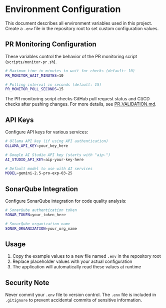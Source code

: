 # Environment Configuration

This document describes all environment variables used in this project. Create a `.env` file in the repository root to set custom configuration values.

## PR Monitoring Configuration

These variables control the behavior of the PR monitoring script (`scripts/monitor-pr.sh`).

```bash
# Maximum time in minutes to wait for checks (default: 10)
PR_MONITOR_WAIT_MINUTES=10

# Polling interval in seconds (default: 15)
PR_MONITOR_POLL_SECONDS=15
```

The PR monitoring script checks GitHub pull request status and CI/CD checks after pushing changes. For more details, see [PR_VALIDATION.md](./PR_VALIDATION.md).

## API Keys

Configure API keys for various services:

```bash
# Ollama API key (if using API authentication)
OLLAMA_API_KEY=your_key_here

# Google AI Studio API key (starts with "aip-")
AI_STUDIO_API_KEY=aip-your-key-here

# Default model to use with AI services
MODEL=gemini-2.5-pro-exp-03-25
```

## SonarQube Integration

Configure SonarQube integration for code quality analysis:

```bash
# SonarQube authentication token
SONAR_TOKEN=your_token_here

# SonarQube organization name
SONAR_ORGANIZATION=your_org_name
```

## Usage

1. Copy the example values to a new file named `.env` in the repository root
2. Replace placeholder values with your actual configuration
3. The application will automatically read these values at runtime

## Security Note

Never commit your `.env` file to version control. The `.env` file is included in `.gitignore` to prevent accidental commits of sensitive information. 